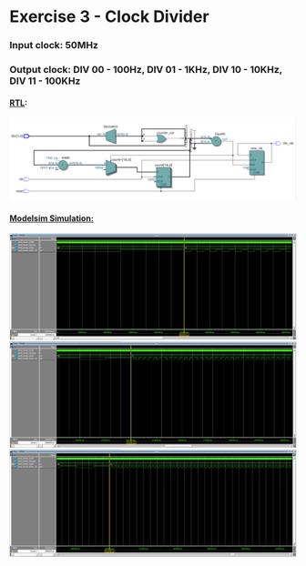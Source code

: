 # Exercise 3 - Clock Divider

### Input clock: 50MHz
### Output clock: DIV 00 - 100Hz, DIV 01 - 1KHz, DIV 10 - 10KHz, DIV 11 - 100KHz

#### <ins>RTL</ins>:
![alt text](https://github.com/pawelgates/Verilog-Projects/blob/main/Exercise%203%20-%20Clock%20Divider/pics/RTL.png)
#### <ins>Modelsim Simulation:</ins>
![alt text](https://github.com/pawelgates/Verilog-Projects/blob/main/Exercise%203%20-%20Clock%20Divider/pics/tb1.png)
![alt text](https://github.com/pawelgates/Verilog-Projects/blob/main/Exercise%203%20-%20Clock%20Divider/pics/tb2.png)
![alt text](https://github.com/pawelgates/Verilog-Projects/blob/main/Exercise%203%20-%20Clock%20Divider/pics/tb3.png)
